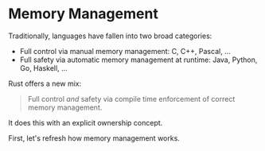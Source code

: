 # Memory Management

Traditionally, languages have fallen into two broad categories:

- Full control via manual memory management: C, C++, Pascal, ...
- Full safety via automatic memory management at runtime: Java, Python, Go,
  Haskell, ...

Rust offers a new mix:

> Full control _and_ safety via compile time enforcement of correct memory
> management.

It does this with an explicit ownership concept.

First, let's refresh how memory management works.
